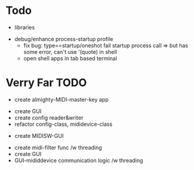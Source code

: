 # Todo

* libraries
- debug/enhance process-startup profile
  - fix bug: type==startup/oneshot fail startup process call => but has some error, can't use '(quote) in shell
  - open shell apps in tab based terminal


# Verry Far TODO

* create almighty-MIDI-master-key app

- create GUI
- create config reader&writer
- refactor config-class, mididevice-class

* create MIDISW-GUI

- create midi-filter func /w threading
- create GUI
- GUI-mididdevice communication logic /w threading
